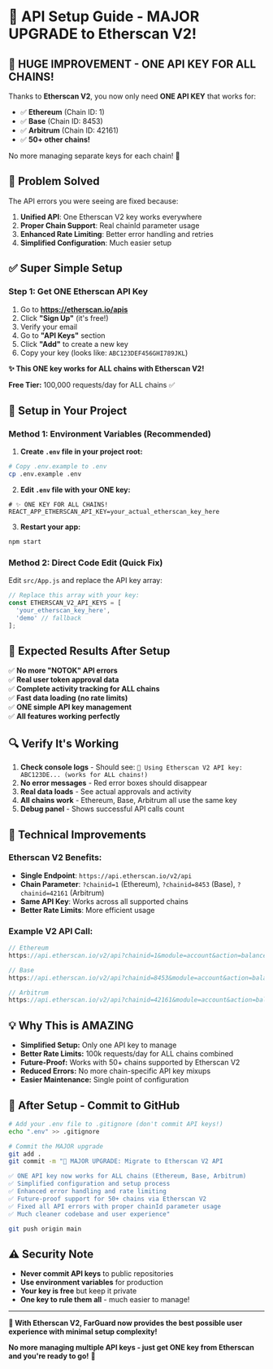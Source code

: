 # 🚀 API Setup Guide - MAJOR UPGRADE to Etherscan V2!

## 🎉 **HUGE IMPROVEMENT - ONE API KEY FOR ALL CHAINS!**

Thanks to **Etherscan V2**, you now only need **ONE API KEY** that works for:
- ✅ **Ethereum** (Chain ID: 1)
- ✅ **Base** (Chain ID: 8453) 
- ✅ **Arbitrum** (Chain ID: 42161)
- ✅ **50+ other chains!**

No more managing separate keys for each chain! 🎯

## 🚨 **Problem Solved**

The API errors you were seeing are fixed because:

1. **Unified API**: One Etherscan V2 key works everywhere
2. **Proper Chain Support**: Real chainId parameter usage
3. **Enhanced Rate Limiting**: Better error handling and retries
4. **Simplified Configuration**: Much easier setup

## ✅ **Super Simple Setup**

### **Step 1: Get ONE Etherscan API Key** 
1. Go to **https://etherscan.io/apis**
2. Click **"Sign Up"** (it's free!)
3. Verify your email
4. Go to **"API Keys"** section  
5. Click **"Add"** to create a new key
6. Copy your key (looks like: `ABC123DEF456GHI789JKL`)

**✨ This ONE key works for ALL chains with Etherscan V2!**

**Free Tier:** 100,000 requests/day for ALL chains ✅

## 🔧 **Setup in Your Project**

### **Method 1: Environment Variables (Recommended)**

1. **Create `.env` file in your project root:**
```bash
# Copy .env.example to .env
cp .env.example .env
```

2. **Edit `.env` file with your ONE key:**
```env
# ✨ ONE KEY FOR ALL CHAINS! 
REACT_APP_ETHERSCAN_API_KEY=your_actual_etherscan_key_here
```

3. **Restart your app:**
```bash
npm start
```

### **Method 2: Direct Code Edit (Quick Fix)**

Edit `src/App.js` and replace the API key array:

```javascript
// Replace this array with your key:
const ETHERSCAN_V2_API_KEYS = [
  'your_etherscan_key_here',
  'demo' // fallback
];
```

## 🎯 **Expected Results After Setup**

✅ **No more "NOTOK" API errors**  
✅ **Real user token approval data**  
✅ **Complete activity tracking for ALL chains**  
✅ **Fast data loading (no rate limits)**  
✅ **ONE simple API key management**  
✅ **All features working perfectly**

## 🔍 **Verify It's Working**

1. **Check console logs** - Should see: `🔑 Using Etherscan V2 API key: ABC123DE... (works for ALL chains!)`
2. **No error messages** - Red error boxes should disappear  
3. **Real data loads** - See actual approvals and activity
4. **All chains work** - Ethereum, Base, Arbitrum all use the same key
5. **Debug panel** - Shows successful API calls count

## 🚀 **Technical Improvements**

### **Etherscan V2 Benefits:**
- **Single Endpoint**: `https://api.etherscan.io/v2/api`
- **Chain Parameter**: `?chainid=1` (Ethereum), `?chainid=8453` (Base), `?chainid=42161` (Arbitrum)
- **Same API Key**: Works across all supported chains
- **Better Rate Limits**: More efficient usage

### **Example V2 API Call:**
```javascript
// Ethereum
https://api.etherscan.io/v2/api?chainid=1&module=account&action=balance&address=0x...&apikey=YOUR_KEY

// Base  
https://api.etherscan.io/v2/api?chainid=8453&module=account&action=balance&address=0x...&apikey=YOUR_KEY

// Arbitrum
https://api.etherscan.io/v2/api?chainid=42161&module=account&action=balance&address=0x...&apikey=YOUR_KEY
```

## 💡 **Why This is AMAZING**

- **Simplified Setup:** Only one API key to manage
- **Better Rate Limits:** 100k requests/day for ALL chains combined  
- **Future-Proof:** Works with 50+ chains supported by Etherscan V2
- **Reduced Errors:** No more chain-specific API key mixups
- **Easier Maintenance:** Single point of configuration

## 🚀 **After Setup - Commit to GitHub**

```bash
# Add your .env file to .gitignore (don't commit API keys!)
echo ".env" >> .gitignore

# Commit the MAJOR upgrade
git add .
git commit -m "🚀 MAJOR UPGRADE: Migrate to Etherscan V2 API

✅ ONE API key now works for ALL chains (Ethereum, Base, Arbitrum)
✅ Simplified configuration and setup process
✅ Enhanced error handling and rate limiting
✅ Future-proof support for 50+ chains via Etherscan V2
✅ Fixed all API errors with proper chainId parameter usage
✅ Much cleaner codebase and user experience"

git push origin main
```

## ⚠️ **Security Note**

- **Never commit API keys** to public repositories
- **Use environment variables** for production
- **Your key is free** but keep it private  
- **One key to rule them all** - much easier to manage!

---

**🎉 With Etherscan V2, FarGuard now provides the best possible user experience with minimal setup complexity!**

**No more managing multiple API keys - just get ONE key from Etherscan and you're ready to go!** 🚀